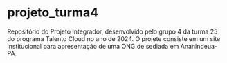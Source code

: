 # projeto_turma4
Repositório do Projeto Integrador, desenvolvido pelo grupo 4 da turma 25 do programa Talento Cloud no ano de 2024. O projete consiste em um site institucional para apresentação de uma ONG de sediada em Ananindeua-PA.
